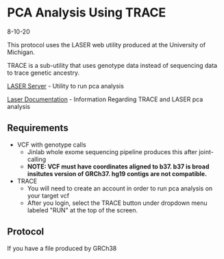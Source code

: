 # PCA Analysis Using TRACE
8-10-20

This protocol uses the LASER web utility produced at the University of Michigan. 

TRACE is a sub-utility that uses genotype data instead of sequencing data to trace genetic ancestry.

[LASER Server](https://laser.sph.umich.edu/index.html#!run/trace%401.03) - Utility to run pca analysis

[Laser Documentation](http://csg.sph.umich.edu/chaolong/LASER/) - Information Regarding TRACE and LASER pca analysis

## Requirements
- VCF with genotype calls
  - Jinlab whole exome sequencing pipeline produces this after joint-calling
  - **NOTE: VCF must have coordinates aligned to b37. b37 is broad insitutes version of GRCh37. hg19 contigs are not compatible.**
- TRACE
  - You will need to create an account in order to run pca analysis on your target vcf
  - After you login, select the TRACE button under dropdown menu labeled "RUN" at the top of the screen.
  
  
## Protocol

If you have a file produced by GRCh38

